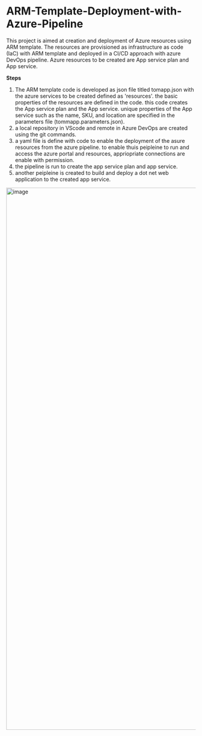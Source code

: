 # ARM-Template-Deployment-with-Azure-Pipeline
This project is aimed at creation and deployment of Azure resources using ARM template. The resources are provisioned as infrastructure as code (IaC) with ARM template and deployed in a CI/CD approach with azure DevOps pipeline. Azure resources to be created are App service plan and App service.

**Steps**
1. The ARM template code is developed as json file titled tomapp.json with the azure services to be created defined as 'resources'. the basic properties of the resources are defined in the code. this code creates the App service plan and the App service. unique properties of the App service such as the name, SKU, and location are specified in the parameters file (tommapp.parameters.json).
2. a local repository in VScode and remote in Azure DevOps are created using the git commands.
3. a yaml file is define with code to enable the deployment of the asure resources from the azure pipeline. to enable thuis peipleine to run and access the azure portal and resources, appriopriate connections are enable with permission.
4. the pipeline is run to create the app service plan and app service.
5. another peipleine is created to build and deploy a dot net web application to the created app service.

<img width="1439" alt="image" src="https://github.com/thompsonanigbo/ARM-Template-Deployment-with-Azure-Pipeline/assets/103883140/26a145c2-9f6e-476a-8bd6-ea598725f257">

